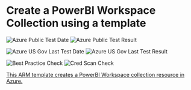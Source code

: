 # Create a PowerBI Workspace Collection using a template

![Azure Public Test Date](https://azurequickstartsservice.blob.core.windows.net/badges/101-powerbi-workspace-create/PublicLastTestDate.svg)
![Azure Public Test Result](https://azurequickstartsservice.blob.core.windows.net/badges/101-powerbi-workspace-create/PublicDeployment.svg)

![Azure US Gov Last Test Date](https://azurequickstartsservice.blob.core.windows.net/badges/101-powerbi-workspace-create/FairfaxLastTestDate.svg)
![Azure US Gov Last Test Result](https://azurequickstartsservice.blob.core.windows.net/badges/101-powerbi-workspace-create/FairfaxDeployment.svg)

![Best Practice Check](https://azurequickstartsservice.blob.core.windows.net/badges/101-powerbi-workspace-create/BestPracticeResult.svg)
![Cred Scan Check](https://azurequickstartsservice.blob.core.windows.net/badges/101-powerbi-workspace-create/CredScanResult.svg)

<a href="https://portal.azure.com/#create/Microsoft.Template/uri/https%3A%2F%2Fraw.githubusercontent.com%2Fazure%2Fazure-quickstart-templates%2Fmaster%2F101-powerbi-workspace-create%2Fazuredeploy.json" target="_blank">

This ARM template creates a PowerBI Workspace collection resource in Azure.


